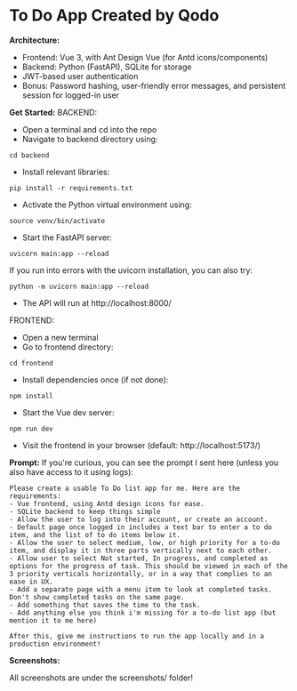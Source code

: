 # To Do App Created by Qodo

**Architecture:**
- Frontend: Vue 3, with Ant Design Vue (for Antd icons/components)
- Backend: Python (FastAPI), SQLite for storage
- JWT-based user authentication
- Bonus: Password hashing, user-friendly error messages, and persistent session for logged-in user

**Get Started:**
BACKEND:
- Open a terminal and cd into the repo
- Navigate to backend directory using:
```
cd backend
```
- Install relevant libraries:
```
pip install -r requirements.txt
```
- Activate the Python virtual environment using:
```
source venv/bin/activate
```
- Start the FastAPI server:
```
uvicorn main:app --reload
```
If you run into errors with the uvicorn installation, you can also try:
```
python -m uvicorn main:app --reload
```
- The API will run at http://localhost:8000/

FRONTEND:
- Open a new terminal
- Go to frontend directory:
```
cd frontend
```
- Install dependencies once (if not done):
```
npm install
```
- Start the Vue dev server:
```
npm run dev
```
- Visit the frontend in your browser (default: http://localhost:5173/)

**Prompt:**
If you're curious, you can see the prompt I sent here (unless you also have access to it using logs):
```
Please create a usable To Do list app for me. Here are the requirements:
- Vue frontend, using Antd design icons for ease.
- SQLite backend to keep things simple
- Allow the user to log into their account, or create an account.
- Default page once logged in includes a text bar to enter a to do item, and the list of to do items below it.
- Allow the user to select medium, low, or high priority for a to-do item, and display it in three parts vertically next to each other.
- Allow user to select Not started, In progress, and completed as options for the progress of task. This should be viewed in each of the 3 priority verticals horizontally, or in a way that complies to an ease in UX.
- Add a separate page with a menu item to look at completed tasks. Don't show completed tasks on the same page.
- Add something that saves the time to the task.
- Add anything else you think i'm missing for a to-do list app (but mention it to me here)

After this, give me instructions to run the app locally and in a production environment!
```


**Screenshots:**

All screenshots are under the screenshots/ folder!
